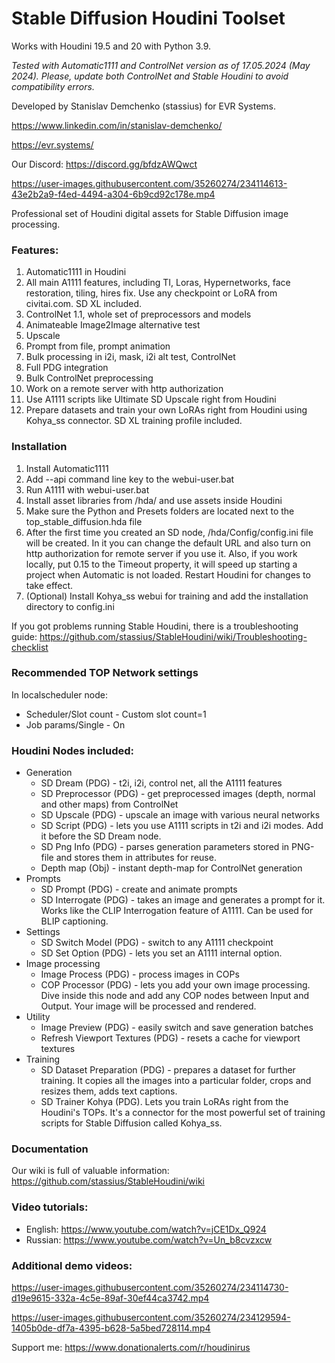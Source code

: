 # Stable Diffusion Houdini Toolset

Works with Houdini 19.5 and 20 with Python 3.9. 

*Tested with Automatic1111 and ControlNet version as of 17.05.2024 (May 2024). Please, update both ControlNet and Stable Houdini to avoid compatibility errors.*

Developed by Stanislav Demchenko (stassius) for EVR Systems.

https://www.linkedin.com/in/stanislav-demchenko/

https://evr.systems/

Our Discord:
https://discord.gg/bfdzAWQwct

https://user-images.githubusercontent.com/35260274/234114613-43e2b2a9-f4ed-4494-a304-6b9cd92c178e.mp4

Professional set of Houdini digital assets for Stable Diffusion image processing.

### Features:
1. Automatic1111 in Houdini
2. All main A1111 features, including TI, Loras, Hypernetworks, face restoration, tiling, hires fix. Use any checkpoint or LoRA from civitai.com. SD XL included.
4. ControlNet 1.1, whole set of preprocessors and models
5. Animateable Image2Image alternative test
6. Upscale
7. Prompt from file, prompt animation
8. Bulk processing in i2i, mask, i2i alt test, ControlNet
9. Full PDG integration
10. Bulk ControlNet preprocessing
11. Work on a remote server with http authorization
12. Use A1111 scripts like Ultimate SD Upscale right from Houdini
13. Prepare datasets and train your own LoRAs right from Houdini using Kohya_ss connector. SD XL training profile included.

### Installation
1. Install Automatic1111
2. Add --api command line key to the webui-user.bat
3. Run A1111 with webui-user.bat
4. Install asset libraries from /hda/ and use assets inside Houdini
5. Make sure the Python and Presets folders are located next to the top_stable_diffusion.hda file
6. After the first time you created an SD node, /hda/Config/config.ini file will be created. In it you can change the default URL and also turn on http authorization for remote server if you use it. Also, if you work locally, put 0.15 to the Timeout property, it will speed up starting a project when Automatic is not loaded. Restart Houdini for changes to take effect.
7. (Optional) Install Kohya_ss webui for training and add the installation directory to config.ini

If you got problems running Stable Houdini, there is a troubleshooting guide: https://github.com/stassius/StableHoudini/wiki/Troubleshooting-checklist

### Recommended TOP Network settings
In localscheduler node:
- Scheduler/Slot count - Custom slot count=1
- Job params/Single - On

### Houdini Nodes included:
- Generation
  - SD Dream (PDG) - t2i, i2i, control net, all the A1111 features
  - SD Preprocessor (PDG) - get preprocessed images (depth, normal and other maps) from ControlNet
  - SD Upscale (PDG) - upscale an image with various neural networks
  - SD Script (PDG) - lets you use A1111 scripts in t2i and i2i modes. Add it before the SD Dream node.
  - SD Png Info (PDG) - parses generation parameters stored in PNG-file and stores them in attributes for reuse.
  - Depth map (Obj) - instant depth-map for ControlNet generation
- Prompts
  - SD Prompt (PDG) - create and animate prompts
  - SD Interrogate (PDG) - takes an image and generates a prompt for it. Works like the CLIP Interrogation feature of A1111. Can be used for BLIP captioning.
- Settings
  - SD Switch Model (PDG) - switch to any A1111 checkpoint
  - SD Set Option (PDG) - lets you set an A1111 internal option.
- Image processing
  - Image Process (PDG) - process images in COPs
  - COP Processor (PDG) - lets you add your own image processing. Dive inside this node and add any COP nodes between Input and Output. Your image will be processed and rendered.
- Utility
  - Image Preview (PDG) - easily switch and save generation batches
  - Refresh Viewport Textures (PDG) - resets a cache for viewport textures
- Training
  - SD Dataset Preparation (PDG) - prepares a dataset for further training. It copies all the images into a particular folder, crops and resizes them, adds text captions.
  - SD Trainer Kohya (PDG). Lets you train LoRAs right from the Houdini's TOPs. It's a connector for the most powerful set of training scripts for Stable Diffusion called Kohya_ss.
  
### Documentation
Our wiki is full of valuable information:
https://github.com/stassius/StableHoudini/wiki

### Video tutorials:
* English:
https://www.youtube.com/watch?v=jCE1Dx_Q924
* Russian:
https://www.youtube.com/watch?v=Un_b8cvzxcw

### Additional demo videos:

https://user-images.githubusercontent.com/35260274/234114730-d19e9615-332a-4c5e-89af-30ef44ca3742.mp4

https://user-images.githubusercontent.com/35260274/234129594-1405b0de-df7a-4395-b628-5a5bed728114.mp4

Support me: https://www.donationalerts.com/r/houdinirus
